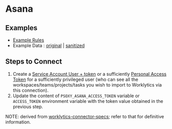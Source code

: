 # Asana

## Examples

  * [Example Rules](example-rules/asana/asana.yaml)
  * Example Data : [original](api-response-examples/asana) | [sanitized](api-response-examples/asana/sanitized)

## Steps to Connect

1. Create a [Service Account User + token](https://asana.com/guide/help/premium/service-accounts)
   or a sufficiently [Personal Access Token](https://developers.asana.com/docs/personal-access-token)
   for a sufficiently privileged user (who can see all the workspaces/teams/projects/tasks you wish
   to import to Worklytics via this connection).
2. Update the content of `PSOXY_ASANA_ACCESS_TOKEN` variable or `ACCESS_TOKEN` environment variable
   with the token value obtained in the previous step.

NOTE: derived from [worklytics-connector-specs](../../infra/modules/worklytics-connector-specs/main.tf); refer to that for definitive information.




